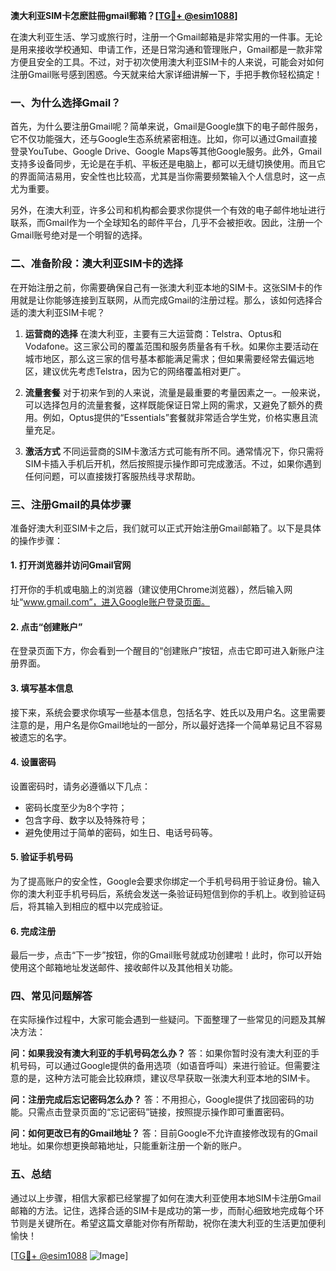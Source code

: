 **澳大利亚SIM卡怎麽註冊gmail郵箱？[[TG💪+ @esim1088](https://t.me/s/esim1088)]**

在澳大利亚生活、学习或旅行时，注册一个Gmail邮箱是非常实用的一件事。无论是用来接收学校通知、申请工作，还是日常沟通和管理账户，Gmail都是一款非常方便且安全的工具。不过，对于初次使用澳大利亚SIM卡的人来说，可能会对如何注册Gmail账号感到困惑。今天就来给大家详细讲解一下，手把手教你轻松搞定！

### 一、为什么选择Gmail？

首先，为什么要注册Gmail呢？简单来说，Gmail是Google旗下的电子邮件服务，它不仅功能强大，还与Google生态系统紧密相连。比如，你可以通过Gmail直接登录YouTube、Google Drive、Google Maps等其他Google服务。此外，Gmail支持多设备同步，无论是在手机、平板还是电脑上，都可以无缝切换使用。而且它的界面简洁易用，安全性也比较高，尤其是当你需要频繁输入个人信息时，这一点尤为重要。

另外，在澳大利亚，许多公司和机构都会要求你提供一个有效的电子邮件地址进行联系，而Gmail作为一个全球知名的邮件平台，几乎不会被拒收。因此，注册一个Gmail账号绝对是一个明智的选择。

### 二、准备阶段：澳大利亚SIM卡的选择

在开始注册之前，你需要确保自己有一张澳大利亚本地的SIM卡。这张SIM卡的作用就是让你能够连接到互联网，从而完成Gmail的注册过程。那么，该如何选择合适的澳大利亚SIM卡呢？

1. **运营商的选择**
   在澳大利亚，主要有三大运营商：Telstra、Optus和Vodafone。这三家公司的覆盖范围和服务质量各有千秋。如果你主要活动在城市地区，那么这三家的信号基本都能满足需求；但如果需要经常去偏远地区，建议优先考虑Telstra，因为它的网络覆盖相对更广。

2. **流量套餐**
   对于初来乍到的人来说，流量是最重要的考量因素之一。一般来说，可以选择包月的流量套餐，这样既能保证日常上网的需求，又避免了额外的费用。例如，Optus提供的“Essentials”套餐就非常适合学生党，价格实惠且流量充足。

3. **激活方式**
   不同运营商的SIM卡激活方式可能有所不同。通常情况下，你只需将SIM卡插入手机后开机，然后按照提示操作即可完成激活。不过，如果你遇到任何问题，可以直接拨打客服热线寻求帮助。

### 三、注册Gmail的具体步骤

准备好澳大利亚SIM卡之后，我们就可以正式开始注册Gmail邮箱了。以下是具体的操作步骤：

#### 1. 打开浏览器并访问Gmail官网
打开你的手机或电脑上的浏览器（建议使用Chrome浏览器），然后输入网址“www.gmail.com”，进入Google账户登录页面。

#### 2. 点击“创建账户”
在登录页面下方，你会看到一个醒目的“创建账户”按钮，点击它即可进入新账户注册界面。

#### 3. 填写基本信息
接下来，系统会要求你填写一些基本信息，包括名字、姓氏以及用户名。这里需要注意的是，用户名是你Gmail地址的一部分，所以最好选择一个简单易记且不容易被遗忘的名字。

#### 4. 设置密码
设置密码时，请务必遵循以下几点：
- 密码长度至少为8个字符；
- 包含字母、数字以及特殊符号；
- 避免使用过于简单的密码，如生日、电话号码等。

#### 5. 验证手机号码
为了提高账户的安全性，Google会要求你绑定一个手机号码用于验证身份。输入你的澳大利亚手机号码后，系统会发送一条验证码短信到你的手机上。收到验证码后，将其输入到相应的框中以完成验证。

#### 6. 完成注册
最后一步，点击“下一步”按钮，你的Gmail账号就成功创建啦！此时，你可以开始使用这个邮箱地址发送邮件、接收邮件以及其他相关功能。

### 四、常见问题解答

在实际操作过程中，大家可能会遇到一些疑问。下面整理了一些常见的问题及其解决方法：

**问：如果我没有澳大利亚的手机号码怎么办？**
答：如果你暂时没有澳大利亚的手机号码，可以通过Google提供的备用选项（如语音呼叫）来进行验证。但需要注意的是，这种方法可能会比较麻烦，建议尽早获取一张澳大利亚本地的SIM卡。

**问：注册完成后忘记密码怎么办？**
答：不用担心，Google提供了找回密码的功能。只需点击登录页面的“忘记密码”链接，按照提示操作即可重置密码。

**问：如何更改已有的Gmail地址？**
答：目前Google不允许直接修改现有的Gmail地址。如果你想更换邮箱地址，只能重新注册一个新的账户。

### 五、总结

通过以上步骤，相信大家都已经掌握了如何在澳大利亚使用本地SIM卡注册Gmail邮箱的方法。记住，选择合适的SIM卡是成功的第一步，而耐心细致地完成每个环节则是关键所在。希望这篇文章能对你有所帮助，祝你在澳大利亚的生活更加便利愉快！

[[TG💪+ @esim1088](https://t.me/s/esim1088) ![Image](https://i.postimg.cc/4NQfJmqS/Snipaste-2025-05-13-00-14-12.png)]